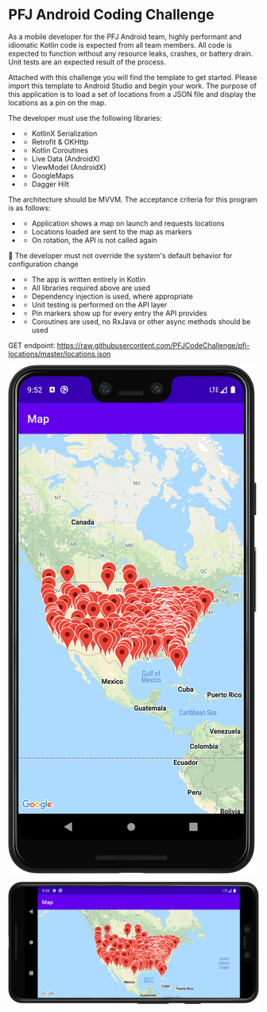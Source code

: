 # PFJ Android Coding Challenge

As a mobile developer for the PFJ Android team, highly performant and idiomatic Kotlin code is expected from all team members. All code is expected to function without any resource leaks, crashes, or battery drain. Unit tests are an expected result of the process.

Attached with this challenge you will find the template to get started. Please import this template to Android Studio and begin your work. The purpose of this application is to load a set of locations from a JSON file and display the locations as a pin on the map.

The developer must use the following libraries:

- -  KotlinX Serialization
- -  Retrofit &amp; OKHttp
- -  Kotlin Coroutines
- -  Live Data (AndroidX)
- -  ViewModel (AndroidX)
- -  GoogleMaps
- -  Dagger Hilt

The architecture should be MVVM.
 The acceptance criteria for this program is as follows:

- -  Application shows a map on launch and requests locations
- -  Locations loaded are sent to the map as markers
- -  On rotation, the API is not called again

 The developer must not override the system&#39;s default behavior for configuration change

- -  The app is written entirely in Kotlin
- -  All libraries required above are used
- -  Dependency injection is used, where appropriate
- -  Unit testing is performed on the API layer
- -  Pin markers show up for every entry the API provides
- -  Coroutines are used, no RxJava or other async methods should be used

GET endpoint: https://raw.githubusercontent.com/PFJCodeChallenge/pfj-locations/master/locations.json

![Portrait View Map With Pins](app/src/main/java/com/pilotflyingj/codechallenge/readMeImages/PortraitModeMapWithPins.png "The initial view seen by users when they launch the app and pins populate.")

![Landscape View Map With Pins](app/src/main/java/com/pilotflyingj/codechallenge/readMeImages/LandscapeModeMapWithPins.png "The landscape view seen by users when they turn the phone.")
